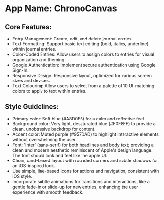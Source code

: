 # **App Name**: ChronoCanvas

## Core Features:

- Entry Management: Create, edit, and delete journal entries.
- Text Formatting: Support basic text editing (bold, italics, underline) within journal entries.
- Color-Coded Entries: Allow users to assign colors to entries for visual organization and theming.
- Google Authentication: Implement secure authentication using Google Sign-In.
- Responsive Design: Responsive layout, optimized for various screen sizes and devices.
- Text Colouring: Allow users to select from a palette of 10 UI-matching colors to apply to text within entries.

## Style Guidelines:

- Primary color: Soft blue (#A8D0E6) for a calm and reflective feel.
- Background color: Very light, desaturated blue (#F0F8FF) to provide a clean, unobtrusive backdrop for content.
- Accent color: Muted purple (#957DAD) to highlight interactive elements without overwhelming the user.
- Font: 'Inter' (sans-serif) for both headlines and body text; providing a clean and modern aesthetic reminiscent of Apple's design language. The font should look and feel like the apple UI.
- Clean, card-based layout with rounded corners and subtle shadows for an iOS-inspired look.
- Use simple, line-based icons for actions and navigation, consistent with iOS style.
- Incorporate subtle animations for transitions and interactions, like a gentle fade-in or slide-up for new entries, enhancing the user experience with smooth feedback.